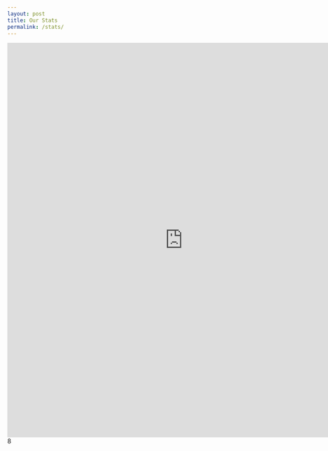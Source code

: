 ```yaml
---
layout: post
title: Our Stats
permalink: /stats/
---
```


<iframe src="https://docs.google.com/spreadsheets/d/e/2PACX-1vR4cJyAr2L-G_69ZfmkedA4DsFz-bebSX-MUvHPNGFxb5eP40LbbubujbrJjp4l0BfCbER6_wnp9WF_/pubhtml?gid=0&amp;single=true&amp;widget=true&amp;headers=false" frameborder="0" width="800" height="900" allowfullscreen="true" mozallowfullscreen="true" webkitallowfullscreen="true"></iframe>8
